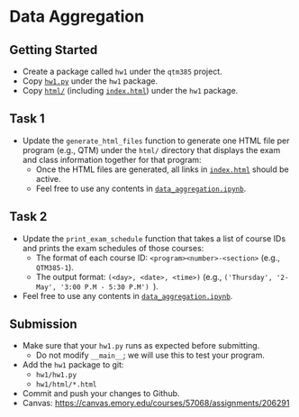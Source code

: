 Data Aggregation
=====

## Getting Started

* Create a package called `hw1` under the `qtm385` project.
* Copy [`hw1.py`](hw1.py) under the `hw1` package.
* Copy [`html/`](html) (including [`index.html`](html/index.html)) under the `hw1` package.

## Task 1

* Update the `generate_html_files` function to generate one HTML file per program (e.g., QTM) under the `html/` directory that displays the exam and class information together for that program:
  * Once the HTML files are generated, all links in [`index.html`](html/index.html) should be active.
  * Feel free to use any contents in [`data_aggregation.ipynb`](../../course/data_aggregation/data_aggregation.ipynb).

## Task 2

* Update the `print_exam_schedule` function that takes a list of course IDs and prints the exam schedules of those courses:
  * The format of each course ID: `<program><number>-<section>` (e.g., `QTM385-1`).
  * The output format: `(<day>, <date>, <time>)` (e.g., `('Thursday', '2-May', '3:00 P.M - 5:30 P.M')
`).
* Feel free to use any contents in [`data_aggregation.ipynb`](../../course/data_aggregation/data_aggregation.ipynb).


## Submission

* Make sure that your `hw1.py` runs as expected before submitting.
  * Do not modify `__main__`; we will use this to test your program.
* Add the `hw1` package to git:
  * `hw1/hw1.py`
  * `hw1/html/*.html`
* Commit and push your changes to Github.
* Canvas: https://canvas.emory.edu/courses/57068/assignments/206291